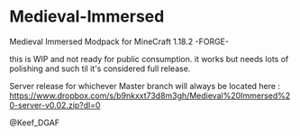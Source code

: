 # Medieval-Immersed
Medieval Immersed Modpack for MineCraft 1.18.2 -FORGE-

this is WIP and not ready for public consumption. it works but needs lots of polishing and such til it's considered full release.

Server release for whichever Master branch will always be located here :
https://www.dropbox.com/s/b9nkxxt73d8m3gh/Medieval%20Immersed%20-server-v0.02.zip?dl=0

@Keef_DGAF


